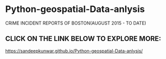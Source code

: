 # Python-geospatial-Data-anlysis
CRIME INCIDENT REPORTS OF BOSTON(AUGUST 2015 - TO DATE)

## CLICK ON THE LINK BELOW TO EXPLORE MORE:
https://sandeepkunwar.github.io/Python-geospatial-Data-anlysis/
